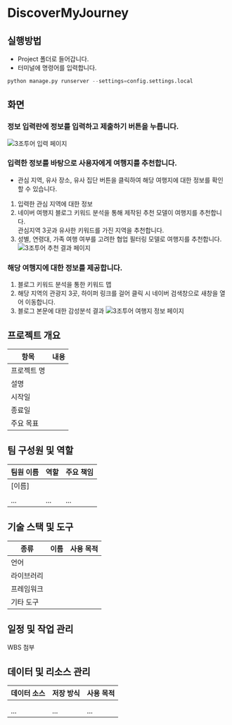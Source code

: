 # DiscoverMyJourney

## 실행방법

- Project 폴더로 들어갑니다.
- 터미널에 명령어를 입력합니다.
```python
python manage.py runserver --settings=config.settings.local
```

## 화면

### 정보 입력란에 정보를 입력하고 제출하기 버튼을 누릅니다.
![3조투어 입력 페이지](https://github.com/ChoiJeonSeok/TIL/assets/82266289/196bb729-8f46-483e-95d5-b5762ca8e431)

### 입력한 정보를 바탕으로 사용자에게 여행지를 추천합니다.
- 관심 지역, 유사 장소, 유사 집단 버튼을 클릭하여 해당 여행지에 대한 정보를 확인할 수 있습니다.
1. 입력한 관심 지역에 대한 정보
2. 네이버 여행지 블로그 키워드 분석을 통해 제작된 추천 모델이 여행지를 추천합니다.<br>관심지역 3곳과 유사한 키워드를 가진 지역을 추천합니다.
3. 성별, 연령대, 가족 여행 여부를 고려한 협업 필터링 모델로 여행지를 추천합니다.
![3조투어 추천 결과 페이지](https://github.com/ChoiJeonSeok/TIL/assets/82266289/c65ab5cb-52e0-453c-b320-10f8c510b517)

### 해당 여행지에 대한 정보를 제공합니다.
1. 블로그 키워드 분석을 통한 키워드 맵
2. 해당 지역의 관광지 3곳, 하이퍼 링크를 걸어 클릭 시 네이버 검색창으로 새창을 열어 이동합니다.
3. 블로그 본문에 대한 감성분석 결과
![3조투어 여행지 정보 페이지](https://github.com/ChoiJeonSeok/TIL/assets/82266289/d0d5ed92-2106-41f1-bf3c-02c0169318b9)

## 프로젝트 개요
| 항목        | 내용                         |
|-------------|------------------------------|
| 프로젝트 명 |            |
| 설명        |         |
| 시작일      |                 |
| 종료일      |                |
| 주요 목표   |         |

## 팀 구성원 및 역할
| 팀원 이름 | 역할         | 주요 책임              |
|-----------|-------------|-----------------------|
| [이름]    |         |            |
|     |        |               |
| ...       | ...         | ...                   |

## 기술 스택 및 도구
| 종류         | 이름                  | 사용 목적                    |
|--------------|-----------------------|------------------------------|
| 언어         |                      |                           |
| 라이브러리   |    |             |
| 프레임워크   |    |             |
| 기타 도구    |         |              |

## 일정 및 작업 관리
WBS 첨부

## 데이터 및 리소스 관리
| 데이터 소스      | 저장 방식          | 사용 목적                    |
|------------------|---------------------|------------------------------|
| |    |              |
|  |    |             |
| ...              | ...                | ...                          |

